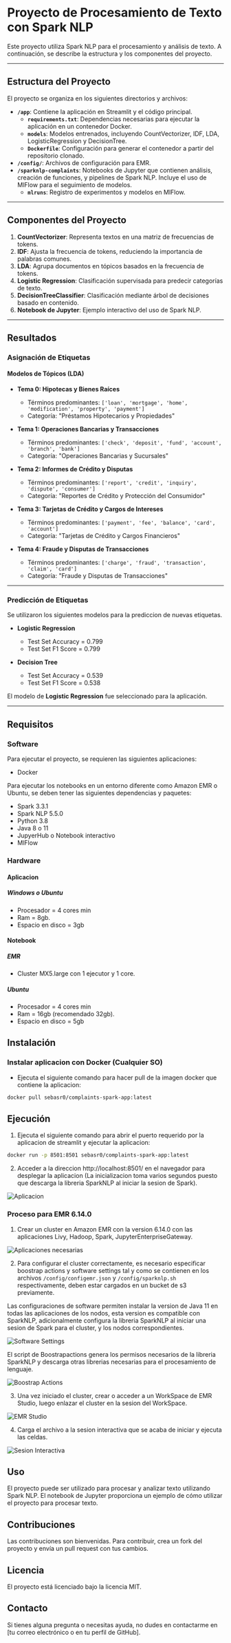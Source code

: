 # Proyecto de Procesamiento de Texto con Spark NLP

Este proyecto utiliza Spark NLP para el procesamiento y análisis de texto. A continuación, se describe la estructura y los componentes del proyecto.

---

## Estructura del Proyecto

El proyecto se organiza en los siguientes directorios y archivos:

- **`/app`**: Contiene la aplicación en Streamlit y el código principal.
  - **`requirements.txt`**: Dependencias necesarias para ejecutar la aplicación en un contenedor Docker.
  - **`models`**: Modelos entrenados, incluyendo CountVectorizer, IDF, LDA, LogisticRegression y DecisionTree.
  - **`Dockerfile`**: Configuración para generar el contenedor a partir del repositorio clonado.
- **`/config/`**: Archivos de configuración para EMR.
- **`/sparknlp-complaints`**: Notebooks de Jupyter que contienen análisis, creación de funciones, y pipelines de Spark NLP. Incluye el uso de MlFlow para el seguimiento de modelos.
  - **`mlruns`**: Registro de experimentos y modelos en MlFlow.

---

## Componentes del Proyecto

1. **CountVectorizer**: Representa textos en una matriz de frecuencias de tokens.
2. **IDF**: Ajusta la frecuencia de tokens, reduciendo la importancia de palabras comunes.
3. **LDA**: Agrupa documentos en tópicos basados en la frecuencia de tokens.
4. **Logistic Regression**: Clasificación supervisada para predecir categorías de texto.
5. **DecisionTreeClassifier**: Clasificación mediante árbol de decisiones basado en contenido.
6. **Notebook de Jupyter**: Ejemplo interactivo del uso de Spark NLP.

---

## Resultados

### Asignación de Etiquetas

#### Modelos de Tópicos (LDA)

- **Tema 0: Hipotecas y Bienes Raíces**  
  - Términos predominantes: `['loan', 'mortgage', 'home', 'modification', 'property', 'payment']`
  - Categoría: "Préstamos Hipotecarios y Propiedades"

- **Tema 1: Operaciones Bancarias y Transacciones**  
  - Términos predominantes: `['check', 'deposit', 'fund', 'account', 'branch', 'bank']`
  - Categoría: "Operaciones Bancarias y Sucursales"

- **Tema 2: Informes de Crédito y Disputas**  
  - Términos predominantes: `['report', 'credit', 'inquiry', 'dispute', 'consumer']`
  - Categoría: "Reportes de Crédito y Protección del Consumidor"

- **Tema 3: Tarjetas de Crédito y Cargos de Intereses**  
  - Términos predominantes: `['payment', 'fee', 'balance', 'card', 'account']`
  - Categoría: "Tarjetas de Crédito y Cargos Financieros"

- **Tema 4: Fraude y Disputas de Transacciones**  
  - Términos predominantes: `['charge', 'fraud', 'transaction', 'claim', 'card']`
  - Categoría: "Fraude y Disputas de Transacciones"

---

### Predicción de Etiquetas

Se utilizaron los siguientes modelos para la prediccion de nuevas etiquetas.

- **Logistic Regression**
  - Test Set Accuracy = 0.799
  - Test Set F1 Score = 0.799

- **Decision Tree**
  - Test Set Accuracy = 0.539
  - Test Set F1 Score = 0.538

El modelo de **Logistic Regression** fue seleccionado para la aplicación.

---

## Requisitos

### Software

Para ejecutar el proyecto, se requieren las siguientes aplicaciones:

* Docker

Para ejecutar los notebooks en un entorno diferente como Amazon EMR o Ubuntu, se deben tener las siguientes dependencias y paquetes:

* Spark 3.3.1
* Spark NLP 5.5.0
* Python 3.8
* Java 8 o 11
* JupyerHub o Notebook interactivo
* MlFlow


### Hardware

#### Aplicacion
##### Windows o Ubuntu
* Procesador = 4 cores min
* Ram = 8gb.
* Espacio en disco = 3gb

#### Notebook

##### EMR
* Cluster MX5.large con 1 ejecutor y 1 core.
##### Ubuntu
* Procesador = 4 cores min
* Ram = 16gb (recomendado 32gb).
* Espacio en disco = 5gb

## Instalación

### Instalar aplicacion con Docker (Cualquier SO)

* Ejecuta el siguiente comando para hacer pull de la imagen docker que contiene la aplicacion:
```bash
docker pull sebasr0/complaints-spark-app:latest
```

## Ejecución

1. Ejecuta el siguiente comando para abrir el puerto requerido por la aplicacion de streamlit y ejecutar la aplicacion:
```bash
docker run -p 8501:8501 sebasr0/complaints-spark-app:latest
```

2. Acceder a la direccion http://localhost:8501/ en el navegador para desplegar la aplicacion (La inicializacion toma varios segundos puesto que descarga la libreria SparkNLP al iniciar la sesion de Spark).

![Aplicacion][app]

### Proceso para EMR 6.14.0

1. Crear un cluster en Amazon EMR con la version 6.14.0 con las aplicaciones Livy, Hadoop, Spark, JupyterEnterpriseGateway.

![Aplicaciones necesarias][def]

2. Para configurar el cluster correctamente, es necesario especificar boostrap actions y software settings tal y como se contienen en los archivos `/config/configemr.json` y `/config/sparknlp.sh` respectivamente, deben estar cargados en un bucket de s3 previamente.

Las configuraciones de software permiten instalar la version de Java 11 en todas las aplicaciones de los nodos, esta version es compatible con SparkNLP, adicionalmente configura la libreria SparkNLP al iniciar una sesion de Spark para el cluster, y los nodos correspondientes.

![Software Settings][soft]

El script de Boostrapactions genera los permisos necesarios de la libreria SparkNLP y descarga otras librerias necesarias para el procesamiento de lenguaje.

![Boostrap Actions][boot]

3. Una vez iniciado el cluster, crear o acceder a un WorkSpace de EMR Studio, luego enlazar el cluster en la sesion del WorkSpace.  

![EMR Studio][note]

4. Carga el archivo a la sesion interactiva que se acaba de iniciar y ejecuta las celdas.

![Sesion Interactiva][int]

## Uso

El proyecto puede ser utilizado para procesar y analizar texto utilizando Spark NLP. El notebook de Jupyter proporciona un ejemplo de cómo utilizar el proyecto para procesar texto.

## Contribuciones

Las contribuciones son bienvenidas. Para contribuir, crea un fork del proyecto y envía un pull request con tus cambios.

## Licencia

El proyecto está licenciado bajo la licencia MIT.

## Contacto

Si tienes alguna pregunta o necesitas ayuda, no dudes en contactarme en [tu correo electrónico o en tu perfil de GitHub].


[def]: /img/cluster.png
[soft]: /img/softwaresettings.png
[boot]: /img/boostrap.png
[note]: /img/notebook.png
[int]: /img/int.png
[app]: /img/app.png




